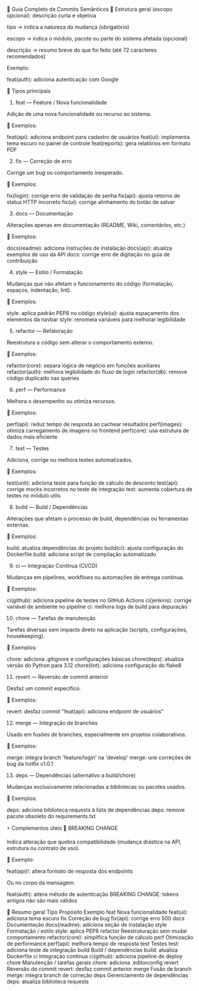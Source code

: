 🧱 Guia Completo de Commits Semânticos
🧩 Estrutura geral
<tipo>(escopo opcional): descrição curta e objetiva


tipo → indica a natureza da mudança (obrigatório)

escopo → indica o módulo, pacote ou parte do sistema afetada (opcional)

descrição → resumo breve do que foi feito (até 72 caracteres recomendados)

Exemplo:

feat(auth): adiciona autenticação com Google

🔖 Tipos principais
1. feat — Feature / Nova funcionalidade

Adição de uma nova funcionalidade ou recurso ao sistema.

📘 Exemplos:

feat(api): adiciona endpoint para cadastro de usuários
feat(ui): implementa tema escuro no painel de controle
feat(reports): gera relatórios em formato PDF

2. fix — Correção de erro

Corrige um bug ou comportamento inesperado.

📘 Exemplos:

fix(login): corrige erro de validação de senha
fix(api): ajusta retorno de status HTTP incorreto
fix(ui): corrige alinhamento do botão de salvar

3. docs — Documentação

Alterações apenas em documentação (README, Wiki, comentários, etc.)

📘 Exemplos:

docs(readme): adiciona instruções de instalação
docs(api): atualiza exemplos de uso da API
docs: corrige erro de digitação no guia de contribuição

4. style — Estilo / Formatação

Mudanças que não afetam o funcionamento do código (formatação, espaços, indentação, lint).

📘 Exemplos:

style: aplica padrão PEP8 no código
style(ui): ajusta espaçamento dos elementos da navbar
style: renomeia variáveis para melhorar legibilidade

5. refactor — Refatoração

Reestrutura o código sem alterar o comportamento externo.

📘 Exemplos:

refactor(core): separa lógica de negócio em funções auxiliares
refactor(auth): melhora legibilidade do fluxo de login
refactor(db): remove código duplicado nas queries

6. perf — Performance

Melhora o desempenho ou otimiza recursos.

📘 Exemplos:

perf(api): reduz tempo de resposta ao cachear resultados
perf(images): otimiza carregamento de imagens no frontend
perf(core): usa estrutura de dados mais eficiente

7. test — Testes

Adiciona, corrige ou melhora testes automatizados.

📘 Exemplos:

test(unit): adiciona teste para função de cálculo de desconto
test(api): corrige mocks incorretos no teste de integração
test: aumenta cobertura de testes no módulo utils

8. build — Build / Dependências

Alterações que afetam o processo de build, dependências ou ferramentas externas.

📘 Exemplos:

build: atualiza dependências do projeto
build(ci): ajusta configuração do Dockerfile
build: adiciona script de compilação automatizado

9. ci — Integração Contínua (CI/CD)

Mudanças em pipelines, workflows ou automações de entrega contínua.

📘 Exemplos:

ci(github): adiciona pipeline de testes no GitHub Actions
ci(jenkins): corrige variável de ambiente no pipeline
ci: melhora logs de build para depuração

10. chore — Tarefas de manutenção

Tarefas diversas sem impacto direto na aplicação (scripts, configurações, housekeeping).

📘 Exemplos:

chore: adiciona .gitignore e configurações básicas
chore(deps): atualiza versão do Python para 3.12
chore(lint): adiciona configuração do flake8

11. revert — Reversão de commit anterior

Desfaz um commit específico.

📘 Exemplos:

revert: desfaz commit "feat(api): adiciona endpoint de usuários"

12. merge — Integração de branches

Usado em fusões de branches, especialmente em projetos colaborativos.

📘 Exemplos:

merge: integra branch 'feature/login' na 'develop'
merge: une correções de bug da hotfix v1.0.1

13. deps — Dependências (alternativo a build/chore)

Mudanças exclusivamente relacionadas a bibliotecas ou pacotes usados.

📘 Exemplos:

deps: adiciona biblioteca requests à lista de dependências
deps: remove pacote obsoleto do requirements.txt

⚡️ Complementos úteis
🧠 BREAKING CHANGE

Indica alteração que quebra compatibilidade (mudança drástica na API, estrutura ou contrato de uso).

📘 Exemplo:

feat(api)!: altera formato de resposta dos endpoints


Ou no corpo da mensagem:

feat(auth): altera método de autenticação
BREAKING CHANGE: tokens antigos não são mais válidos

🧾 Resumo geral
Tipo	Propósito	Exemplo
feat	Nova funcionalidade	feat(ui): adiciona tema escuro
fix	Correção de bug	fix(api): corrige erro 500
docs	Documentação	docs(readme): adiciona seção de instalação
style	Formatação / estilo	style: aplica PEP8
refactor	Reestruturação sem mudar comportamento	refactor(core): simplifica função de cálculo
perf	Otimização de performance	perf(api): melhora tempo de resposta
test	Testes	test: adiciona teste de integração
build	Build / dependências	build: atualiza Dockerfile
ci	Integração contínua	ci(github): adiciona pipeline de deploy
chore	Manutenção / tarefas gerais	chore: adiciona .editorconfig
revert	Reversão de commit	revert: desfaz commit anterior
merge	Fusão de branch	merge: integra branch de correção
deps	Gerenciamento de dependências	deps: atualiza biblioteca requests